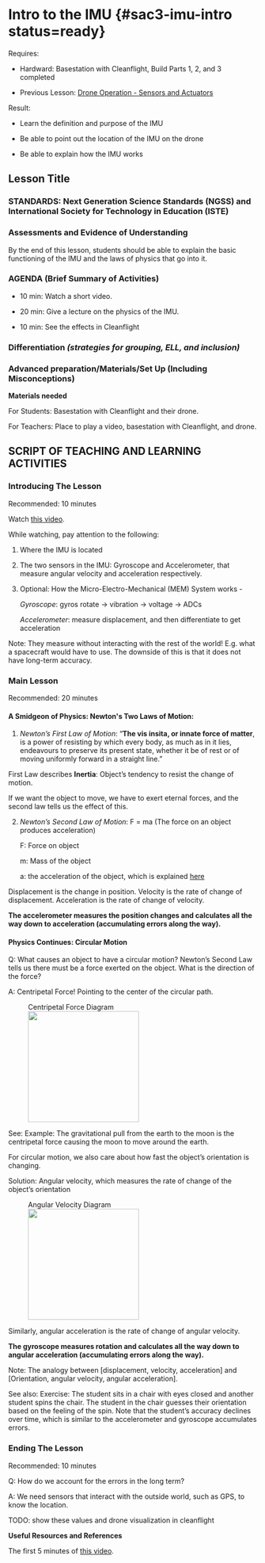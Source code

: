 # Intro to the IMU {#sac3-imu-intro status=ready}

<div class='requirements' markdown='1'>

Requires: 

- Hardward: Basestation with Cleanflight, Build Parts 1, 2, and 3 completed

- Previous Lesson: [Drone Operation - Sensors and Actuators](https://docs.duckietown.org/daffy/downloads/duckiesky_high_school/docs-duckiesky_high_school/branch/daffy-develop/doc-duckiesky_high_school/out/introduction_operation_sensors.html) 

Result: 

- Learn the definition and purpose of the IMU 

- Be able to point out the location of the IMU on the drone 

- Be able to explain how the IMU works 

</div>

## Lesson Title


### STANDARDS: Next Generation Science Standards (NGSS) and International Society for Technology in Education (ISTE)



### Assessments and Evidence of Understanding

By the end of this lesson, students should be able to explain the basic functioning of the IMU and the laws of physics that go into it. 


### AGENDA (Brief Summary of Activities)

- 10 min: Watch a short video. 

- 20 min: Give a lecture on the physics of the IMU. 

- 10 min: See the effects in Cleanflight 


### Differentiation _(strategies for grouping, ELL, and inclusion)_


### Advanced preparation/Materials/Set Up (Including Misconceptions)

**Materials needed**

For Students: Basestation with Cleanflight and their drone. 

For Teachers: Place to play a video, basestation with Cleanflight, and drone. 


## SCRIPT OF TEACHING AND LEARNING ACTIVITIES


### Introducing The Lesson

Recommended: 10 minutes 

Watch [this video](https://www.youtube.com/watch?time_continue=200&v=DSypZP3R0sQ&feature=emb_title). 

While watching, pay attention to the following:

1. Where the IMU is located

2. The two sensors in the IMU: Gyroscope and Accelerometer, that measure angular velocity and acceleration respectively. 

3. Optional: How the Micro-Electro-Mechanical (MEM) System works - 

    _Gyroscope_: gyros rotate -> vibration -> voltage -> ADCs
    
    _Accelerometer_: measure displacement, and then differentiate to get acceleration

Note: They measure without interacting with the rest of the world! E.g. what a spacecraft would have to use. The downside of this is that it does not have long-term accuracy. 


### Main Lesson

Recommended: 20 minutes

#### **A Smidgeon of Physics: Newton's Two Laws of Motion:**

1. _Newton’s First Law of Motion_: “**The vis insita, or innate force of matter**, is a power of resisting by which every body, as much as in it lies, endeavours to preserve its present state, whether it be of rest or of moving uniformly forward in a straight line.”

First Law describes **Inertia**: Object’s tendency to resist the change of motion.

If we want the object to move, we have to exert eternal forces, and the second law tells us the effect of this.

2. _Newton’s Second Law of Motion_: F = ma (The force on an object produces acceleration)

    F: Force on object
    
    m: Mass of the object

    a: the acceleration of the object, which is explained [here](https://www.grc.nasa.gov/WWW/K-12/airplane/disvelac.html)

Displacement is the change in position. Velocity is the rate of change of displacement. Acceleration is the rate of change of velocity. 

**The accelerometer measures the position changes and calculates all the way down to acceleration (accumulating errors along the way).**

#### **Physics Continues: Circular Motion** 

Q: What causes an object to have a circular motion? Newton’s Second Law tells us there must be a force exerted on the object. What is the direction of the force?

A: Centripetal Force! Pointing to the center of the circular path. 

<figure>
    <figcaption>Centripetal Force Diagram</figcaption>
    <img style='width:16em' src="https://en.wikipedia.org/wiki/Centripetal_force#/media/File:Centripetal_force_diagram.svg"/>
</figure> 

See: Example: The gravitational pull from the earth to the moon is the centripetal force causing the moon to move around the earth.

For circular motion, we also care about how fast the object’s orientation is changing.

Solution: Angular velocity, which measures the rate of change of the object’s orientation

<figure>
    <figcaption>Angular Velocity Diagram</figcaption>
    <img style='width:16em' src="https://images.app.goo.gl/MK5sC3TWXJiNauBm8"/>
</figure> 

Similarly, angular acceleration is the rate of change of angular velocity.

**The gyroscope measures rotation and calculates all the way down to angular acceleration (accumulating errors along the way).**

Note: The analogy between [displacement, velocity, acceleration] and [Orientation, angular velocity, angular acceleration].

See also: Exercise: The student sits in a chair with eyes closed and another student spins the chair. The student in the chair guesses their orientation based on the feeling of the spin. Note that the student’s accuracy declines over time, which is similar to the accelerometer and gyroscope accumulates errors. 


### Ending The Lesson

Recommended: 10 minutes 

Q: How do we account for the errors in the long term? 

A: We need sensors that interact with the outside world, such as GPS, to know the location.

TODO: show these values and drone visualization in cleanflight


**Useful Resources and References**

The first 5 minutes of [this video](https://www.youtube.com/watch?v=whSw42XddsU). 
